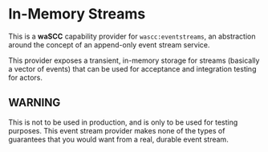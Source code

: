 # In-Memory Streams

This is a **waSCC** capability provider for `wascc:eventstreams`, an abstraction around the concept of an append-only event stream service.

This provider exposes a transient, in-memory storage for streams (basically a vector of events) that can be used for acceptance and integration testing for actors.

## WARNING

This is not to be used in production, and is only to be used for testing purposes. This event stream provider makes none of the types of guarantees that you would want from a real, durable event stream.
